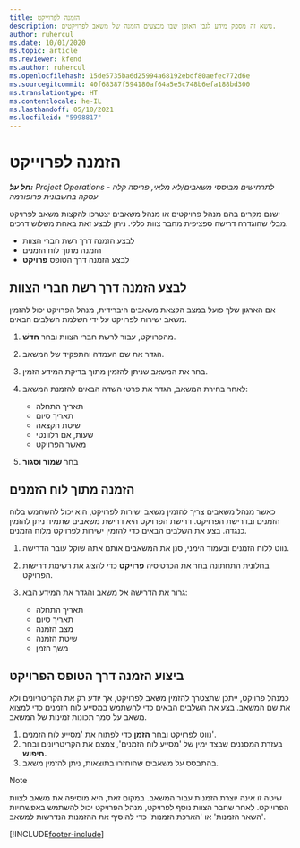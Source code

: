 ```yaml
---
title: הזמנה לפרוייקט
description: נושא זה מספק מידע לגבי האופן שבו מבצעים הזמנה של משאב לפרויקטים.
author: ruhercul
ms.date: 10/01/2020
ms.topic: article
ms.reviewer: kfend
ms.author: ruhercul
ms.openlocfilehash: 15de5735ba6d25994a68192ebdf80aefec772d6e
ms.sourcegitcommit: 40f68387f594180af64a5e5c748b6efa188bd300
ms.translationtype: HT
ms.contentlocale: he-IL
ms.lasthandoff: 05/10/2021
ms.locfileid: "5998817"
---
```

# <a name="book-to-a-project"></a>הזמנה לפרוייקט

_**חל על:** Project Operations לתרחישים מבוססי משאבים/לא מלאי, פריסה קלה - עסקה בחשבונית פרופורמה_

ישנם מקרים בהם מנהל פרויקטים או מנהל משאבים יצטרכו להקצות משאב לפרויקט מבלי שהוגדרה דרישה ספציפית מחבר צוות כללי. ניתן לבצע זאת באחת משלוש דרכים.

- לבצע הזמנה דרך רשת חברי הצוות
- הזמנה מתוך לוח הזמנים
- לבצע הזמנה דרך הטופס **פרויקט**

## <a name="book-from-the-team-member-grid"></a>לבצע הזמנה דרך רשת חברי הצוות

אם הארגון שלך פועל במצב הקצאת משאבים היברידית, מנהל הפרויקט יכול להזמין משאב ישירות לפרויקט על ידי השלמת השלבים הבאים.

1. מהפרויקט, עבור לרשת חברי הצוות ובחר **חדשׁ**.
2. הגדר את שם העמדה והתפקיד של המשאב.
3. בחר את המשאב שניתן להזמין מתוך בדיקת המידע הזמין.
4. לאחר בחירת המשאב, הגדר את פרטי השדה הבאים להזמנת המשאב:

    - תאריך התחלה
    - תאריך סיום
    - שיטת הקצאה
    - שעות, אם רלוונטי
    - מאשר הפרויקט

6. בחר **שמור וסגור**

## <a name="book-from-the-schedule-board"></a>הזמנה מתוך לוח הזמנים

כאשר מנהל משאבים צריך להזמין משאב ישירות לפרויקט, הוא יכול להשתמש בלוח הזמנים ובדרישת הפרויקט. דרישת הפרויקט היא דרישת משאבים שתמיד ניתן להזמין כנגדה. בצע את השלבים הבאים כדי להזמין ישירות לפרויקט מלוח הזמנים.

1. נווט ללוח הזמנים ובעמוד הימני, סנן את המשאבים אותם אתה שוקל עובר הדרישה.
2. בחלונית התחתונה בחר את הכרטיסיה **פרויקט** כדי להציג את רשימת דרישות הפרויקט.
3. גרור את הדרישה אל משאב והגדר את המידע הבא:

    - תאריך התחלה
    - תאריך סיום
    - מצב הזמנה
    - שיטת הזמנה
    - משך הזמן

## <a name="book-from-the-project-form"></a>ביצוע הזמנה דרך הטופס הפרויקט

כמנהל פרויקט, ייתכן שתצטרך להזמין משאב לפרויקט, אך יודע רק את הקריטריונים ולא את שם המשאב. בצע את השלבים הבאים כדי להשתמש במסייע לוח הזמנים כדי למצוא משאב על סמך תכונות זמינות של המשאב. 

1. נווט לפרויקט ובחר **הזמן** כדי לפתוח את 'מסייע לוח הזמנים'.
2. בעזרת המסננים שבצד ימין של 'מסייע לוח הזמנים', צמצם את הקריטריונים ובחר **חיפוש.**
3. בהתבסס על משאבים שהוחזרו בתוצאות, ניתן להזמין משאב.

> [!NOTE]
> שיטה זו אינה יוצרת הזמנות עבור המשאב. במקום זאת, היא מוסיפה את משאב לצוות הפרוייקט. לאחר שחבר הצוות נוסף לפרויקט, מנהל הפרויקט יכול להשתמש באפשרויות 'השאר הזמנות' או 'הארכת הזמנות' כדי להוסיף את ההזמנות הנדרשות למשאב.


[!INCLUDE[footer-include](../includes/footer-banner.md)]